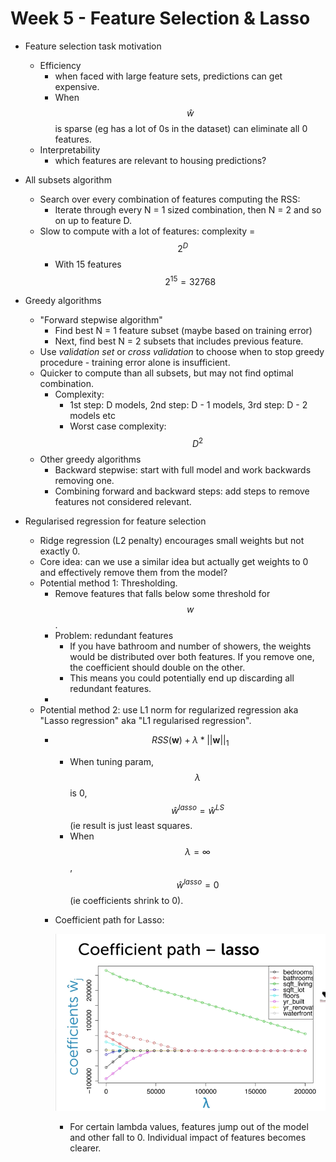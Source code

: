 # Week 5 - Feature Selection & Lasso

* Feature selection task motivation
	* Efficiency
		* when faced with large feature sets, predictions can get expensive.
		* When $$ \hat{w} $$ is sparse (eg has a lot of 0s in the dataset) can eliminate all 0 features.
	* Interpretability
		* which features are relevant to housing predictions?

* All subsets algorithm
	* Search over every combination of features computing the RSS: 
		* Iterate through every N = 1 sized combination, then N = 2 and so on up to feature D.
	* Slow to compute with a lot of features: complexity = $$ 2^{D} $$
		* With 15 features $$ 2^{15} = 32768 $$ 
 
* Greedy algorithms 
	* "Forward stepwise algorithm" 	
		* Find best N = 1 feature subset (maybe based on training error)
		* Next, find best N = 2 subsets that includes previous feature.
	* Use *validation set* or *cross validation* to choose when to stop greedy procedure - training error alone is insufficient.
	* Quicker to compute than all subsets, but may not find optimal combination.  
		* Complexity:
			* 1st step: D models, 2nd step: D - 1 models, 3rd step: D - 2 models etc	
			*  Worst case complexity: $$ D^2 $$
	* Other greedy algorithms
		* Backward stepwise: start with full model and work backwards removing one.
		* Combining forward and backward steps: add steps to remove features not considered relevant.

* Regularised regression for feature selection
	* Ridge regression (L2 penalty) encourages small weights but not exactly 0.
	* Core idea: can we use a similar idea but actually get weights to 0 and effectively remove them from the model?
	* Potential method 1: Thresholding.
		* Remove features that falls below some threshold for $$ w $$.
		* Problem: redundant features
			* If you have bathroom and number of showers, the weights would be distributed over both features. If you remove one, the coefficient should double on the other.
			* This means you could potentially end up discarding all redundant features. 
		* 
	* Potential method 2: use L1 norm for regularized regression aka "Lasso regression" aka "L1 regularised regression".
		* $$  RSS(\mathbf{w}) + \lambda * ||\mathbf{w}||_1 $$ 
			* When tuning param, $$ \lambda $$ is 0, $$ \hat{w}^{lasso} = \hat{w}^{LS} $$  (ie result is just least squares.
			* When $$ \lambda = \infty $$, $$ \hat{w}^{lasso} = 0 $$  (ie coefficients shrink to 0).
		* Coefficient path for Lasso:

			![Coefficient path for Lasso](./images/coefficient-path-for-lasso.png)

			* For certain lambda values, features jump out of the model and other fall to 0. Individual impact of features becomes clearer.